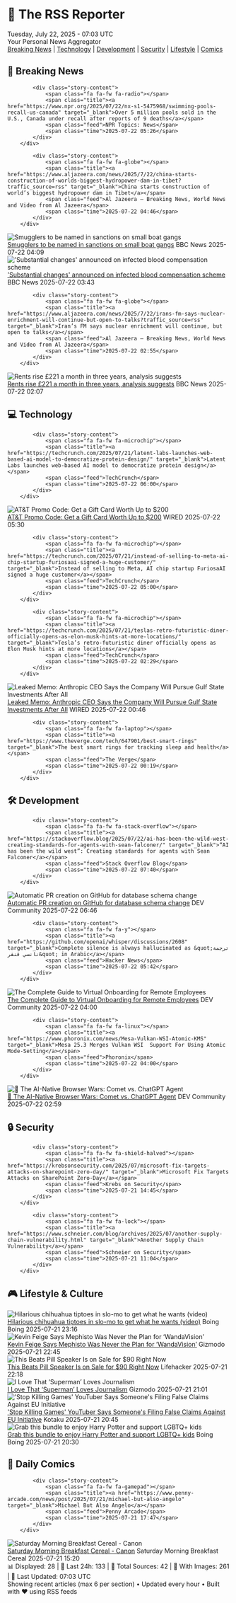 <!-- Processing 54 RSS feeds at 2025-07-22 07:03:26 UTC -->
<!-- Processing: Penny Arcade -->
<!-- Processing: Dilbert -->
<!-- Processing: Questionable Content -->
<!-- Processing: Dinosaur Comics -->
<!-- Processing: CNN Top Stories -->
<!-- Processing: BBC World News -->
<!-- Processing: BBC Breaking News -->
<!-- Processing: Al Jazeera Breaking News -->
<!-- Processing: NPR News -->
<!-- Processing: Reuters Top News -->
<!-- Processing: Associated Press Breaking -->
<!-- Processing: ABC News Breaking -->
<!-- Processing: NBC News Breaking -->
<!-- Processing: Sky News World -->
<!-- Processing: TechCrunch -->
<!-- Processing: Ars Technica -->
<!-- Processing: WIRED -->
<!-- Processing: Slashdot -->
<!-- Processing: Lobsters Python -->
<!-- Processing: Hacker News -->
<!-- Processing: Dev.to -->
<!-- Processing: Phoronix Linux News -->
<!-- Processing: Red Hat Blog -->
<!-- Processing: GitHub Blog -->
<!-- Processing: GitLab Blog -->
<!-- Processing: Coding Horror -->
<!-- Processing: Gizmodo -->
<!-- Processing: Kotaku -->
<!-- Processing: Boing Boing -->
<!-- Processing: Krebs on Security -->
<!-- Processing: Schneier on Security -->
<!-- Generated 3 new posts out of 31 feeds processed -->
<div class="newspaper-header">
    <h1 class="newspaper-title">📰 The RSS Reporter</h1>
    <div class="newspaper-date">Tuesday, July 22, 2025 - 07:03 UTC</div>
    <div class="newspaper-subtitle">Your Personal News Aggregator</div>
</div>

<div class="newspaper-nav">
    <a href="#breaking">Breaking News</a> |
    <a href="#tech">Technology</a> |
    <a href="#dev">Development</a> |
    <a href="#security">Security</a> |
    <a href="#lifestyle">Lifestyle</a> |
    <a href="#webcomics">Comics</a>
</div>

<div class="news-section breaking-news" id="breaking">
<h2 class="section-header">🚨 Breaking News</h2>
<div class="stories-container">
<div class="story">
            
            <div class="story-content">
                <span class="fa fa-fw fa-radio"></span>
                <span class="title"><a href="https://www.npr.org/2025/07/22/nx-s1-5475968/swimming-pools-recall-us-canada" target="_blank">Over 5 million pools sold in the U.S., Canada under recall after reports of 9 deaths</a></span>
                <span class="feed">NPR Topics: News</span>
                <span class="time">2025-07-22 05:26</span>
            </div>
        </div>
<div class="story">
            
            <div class="story-content">
                <span class="fa fa-fw fa-globe"></span>
                <span class="title"><a href="https://www.aljazeera.com/news/2025/7/22/china-starts-construction-of-worlds-biggest-hydropower-dam-in-tibet?traffic_source=rss" target="_blank">China starts construction of world’s biggest hydropower dam in Tibet</a></span>
                <span class="feed">Al Jazeera – Breaking News, World News and Video from Al Jazeera</span>
                <span class="time">2025-07-22 04:46</span>
            </div>
        </div>
<div class="story">
            <img src="https://ichef.bbci.co.uk/ace/standard/240/cpsprodpb/31ef/live/768156f0-669a-11f0-86da-2f6de91e0663.jpg" alt="Smugglers to be named in sanctions on small boat gangs" class="story-image" loading="lazy" onerror="this.style.display='none'">
            <div class="story-content">
                <span class="fa fa-fw fa-flag"></span>
                <span class="title"><a href="https://www.bbc.com/news/articles/ckg3lpwx41xo" target="_blank">Smugglers to be named in sanctions on small boat gangs</a></span>
                <span class="feed">BBC News</span>
                <span class="time">2025-07-22 04:09</span>
            </div>
        </div>
<div class="story">
            <img src="https://ichef.bbci.co.uk/ace/standard/240/cpsprodpb/017e/live/5dcffb40-667a-11f0-9509-9be5a28f5d85.jpg" alt="&#x27;Substantial changes&#x27; announced on infected blood compensation scheme" class="story-image" loading="lazy" onerror="this.style.display='none'">
            <div class="story-content">
                <span class="fa fa-fw fa-flag"></span>
                <span class="title"><a href="https://www.bbc.com/news/articles/c9dgznqvwe9o" target="_blank">&#x27;Substantial changes&#x27; announced on infected blood compensation scheme</a></span>
                <span class="feed">BBC News</span>
                <span class="time">2025-07-22 03:43</span>
            </div>
        </div>
<div class="story">
            
            <div class="story-content">
                <span class="fa fa-fw fa-globe"></span>
                <span class="title"><a href="https://www.aljazeera.com/news/2025/7/22/irans-fm-says-nuclear-enrichment-will-continue-but-open-to-talks?traffic_source=rss" target="_blank">Iran’s FM says nuclear enrichment will continue, but open to talks</a></span>
                <span class="feed">Al Jazeera – Breaking News, World News and Video from Al Jazeera</span>
                <span class="time">2025-07-22 02:55</span>
            </div>
        </div>
<div class="story">
            <img src="https://ichef.bbci.co.uk/ace/standard/240/cpsprodpb/0956/live/4eeab1c0-5bd9-11f0-9176-c710c4836875.jpg" alt="Rents rise £221 a month in three years, analysis suggests" class="story-image" loading="lazy" onerror="this.style.display='none'">
            <div class="story-content">
                <span class="fa fa-fw fa-flag"></span>
                <span class="title"><a href="https://www.bbc.com/news/articles/cwyxp280dxwo" target="_blank">Rents rise £221 a month in three years, analysis suggests</a></span>
                <span class="feed">BBC News</span>
                <span class="time">2025-07-22 02:07</span>
            </div>
        </div>
</div>
</div>
<div class="news-section tech-news" id="tech">
<h2 class="section-header">💻 Technology</h2>
<div class="stories-container">
<div class="story">
            
            <div class="story-content">
                <span class="fa fa-fw fa-microchip"></span>
                <span class="title"><a href="https://techcrunch.com/2025/07/21/latent-labs-launches-web-based-ai-model-to-democratize-protein-design/" target="_blank">Latent Labs launches web-based AI model to democratize protein design</a></span>
                <span class="feed">TechCrunch</span>
                <span class="time">2025-07-22 06:00</span>
            </div>
        </div>
<div class="story">
            <img src="https://media.wired.com/photos/67b63b9c2c751893c256c1e8/master/pass/WIRED-Coupons-R2_13.png" alt="AT&amp;T Promo Code: Get a Gift Card Worth Up to $200" class="story-image" loading="lazy" onerror="this.style.display='none'">
            <div class="story-content">
                <span class="fa fa-fw fa-bolt"></span>
                <span class="title"><a href="https://www.wired.com/story/att-promo-code/" target="_blank">AT&amp;T Promo Code: Get a Gift Card Worth Up to $200</a></span>
                <span class="feed">WIRED</span>
                <span class="time">2025-07-22 05:30</span>
            </div>
        </div>
<div class="story">
            
            <div class="story-content">
                <span class="fa fa-fw fa-microchip"></span>
                <span class="title"><a href="https://techcrunch.com/2025/07/21/instead-of-selling-to-meta-ai-chip-startup-furiosaai-signed-a-huge-customer/" target="_blank">Instead of selling to Meta, AI chip startup FuriosaAI signed a huge customer</a></span>
                <span class="feed">TechCrunch</span>
                <span class="time">2025-07-22 05:00</span>
            </div>
        </div>
<div class="story">
            
            <div class="story-content">
                <span class="fa fa-fw fa-microchip"></span>
                <span class="title"><a href="https://techcrunch.com/2025/07/21/teslas-retro-futuristic-diner-officially-opens-as-elon-musk-hints-at-more-locations/" target="_blank">Tesla’s retro-futuristic diner officially opens as Elon Musk hints at more locations</a></span>
                <span class="feed">TechCrunch</span>
                <span class="time">2025-07-22 02:29</span>
            </div>
        </div>
<div class="story">
            <img src="https://media.wired.com/photos/687e878e647fb437b22c5c95/master/pass/Dario-Explains-Need-Gulf-Money-Business-2194823537.jpg" alt="Leaked Memo: Anthropic CEO Says the Company Will Pursue Gulf State Investments After All" class="story-image" loading="lazy" onerror="this.style.display='none'">
            <div class="story-content">
                <span class="fa fa-fw fa-bolt"></span>
                <span class="title"><a href="https://www.wired.com/story/anthropic-dario-amodei-gulf-state-leaked-memo/" target="_blank">Leaked Memo: Anthropic CEO Says the Company Will Pursue Gulf State Investments After All</a></span>
                <span class="feed">WIRED</span>
                <span class="time">2025-07-22 00:46</span>
            </div>
        </div>
<div class="story">
            
            <div class="story-content">
                <span class="fa fa-fw fa-laptop"></span>
                <span class="title"><a href="https://www.theverge.com/tech/647901/best-smart-rings" target="_blank">The best smart rings for tracking sleep and health</a></span>
                <span class="feed">The Verge</span>
                <span class="time">2025-07-22 00:19</span>
            </div>
        </div>
</div>
</div>
<div class="news-section dev-news" id="dev">
<h2 class="section-header">🛠️ Development</h2>
<div class="stories-container">
<div class="story">
            
            <div class="story-content">
                <span class="fa fa-fw fa-stack-overflow"></span>
                <span class="title"><a href="https://stackoverflow.blog/2025/07/22/ai-has-been-the-wild-west-creating-standards-for-agents-with-sean-falconer/" target="_blank">“AI has been the wild west”: Creating standards for agents with Sean Falconer</a></span>
                <span class="feed">Stack Overflow Blog</span>
                <span class="time">2025-07-22 07:40</span>
            </div>
        </div>
<div class="story">
            <img src="https://media2.dev.to/dynamic/image/width=800%2Cheight=%2Cfit=scale-down%2Cgravity=auto%2Cformat=auto/https%3A%2F%2Fdocs-git-docs-update-pr-agent-content-gibsonai.vercel.app%2F_next%2Fimage%3Furl%3D%252Fdocs%252Fguides%252Fautomatic-pr-creation-for-database-schema-change%252Fdatabase_schema_change_prompt.png%26w%3D1920%26q%3D75%26dpl%3Ddpl_3opbcJAEcnYNvKfzoTydqjYoeg2i" alt="Automatic PR creation on GitHub for database schema change" class="story-image" loading="lazy" onerror="this.style.display='none'">
            <div class="story-content">
                <span class="fa fa-fw fa-code"></span>
                <span class="title"><a href="https://dev.to/bobur/automatic-pr-creation-on-github-for-database-schema-change-2cpn" target="_blank">Automatic PR creation on GitHub for database schema change</a></span>
                <span class="feed">DEV Community</span>
                <span class="time">2025-07-22 06:46</span>
            </div>
        </div>
<div class="story">
            
            <div class="story-content">
                <span class="fa fa-fw fa-y"></span>
                <span class="title"><a href="https://github.com/openai/whisper/discussions/2608" target="_blank">Complete silence is always hallucinated as &quot;ترجمة نانسي قنقر&quot; in Arabic</a></span>
                <span class="feed">Hacker News</span>
                <span class="time">2025-07-22 05:42</span>
            </div>
        </div>
<div class="story">
            <img src="https://media2.dev.to/dynamic/image/width=800%2Cheight=%2Cfit=scale-down%2Cgravity=auto%2Cformat=auto/https%3A%2F%2Fdev-to-uploads.s3.amazonaws.com%2Fuploads%2Forganization%2Fprofile_image%2F10233%2Fa214d929-4a86-43e3-8a25-ba25c166bdae.png" alt="The Complete Guide to Virtual Onboarding for Remote Employees" class="story-image" loading="lazy" onerror="this.style.display='none'">
            <div class="story-content">
                <span class="fa fa-fw fa-code"></span>
                <span class="title"><a href="https://dev.to/kruti12/the-complete-guide-to-virtual-onboarding-for-remote-employees-5ao8" target="_blank">The Complete Guide to Virtual Onboarding for Remote Employees</a></span>
                <span class="feed">DEV Community</span>
                <span class="time">2025-07-22 04:00</span>
            </div>
        </div>
<div class="story">
            
            <div class="story-content">
                <span class="fa fa-fw fa-linux"></span>
                <span class="title"><a href="https://www.phoronix.com/news/Mesa-Vulkan-WSI-Atomic-KMS" target="_blank">Mesa 25.3 Merges Vulkan WSI  Support For Using Atomic Mode-Setting</a></span>
                <span class="feed">Phoronix</span>
                <span class="time">2025-07-22 04:00</span>
            </div>
        </div>
<div class="story">
            <img src="https://media2.dev.to/dynamic/image/width=800%2Cheight=%2Cfit=scale-down%2Cgravity=auto%2Cformat=auto/https%3A%2F%2Fdev-to-uploads.s3.amazonaws.com%2Fuploads%2Farticles%2Fv1fr5f7p729xye99w2ze.png" alt="🚀 The AI-Native Browser Wars: Comet vs. ChatGPT Agent" class="story-image" loading="lazy" onerror="this.style.display='none'">
            <div class="story-content">
                <span class="fa fa-fw fa-code"></span>
                <span class="title"><a href="https://dev.to/shahdeep/the-ai-native-browser-wars-comet-vs-chatgpt-agent-1b27" target="_blank">🚀 The AI-Native Browser Wars: Comet vs. ChatGPT Agent</a></span>
                <span class="feed">DEV Community</span>
                <span class="time">2025-07-22 02:59</span>
            </div>
        </div>
</div>
</div>
<div class="news-section security-news" id="security">
<h2 class="section-header">🔒 Security</h2>
<div class="stories-container">
<div class="story">
            
            <div class="story-content">
                <span class="fa fa-fw fa-shield-halved"></span>
                <span class="title"><a href="https://krebsonsecurity.com/2025/07/microsoft-fix-targets-attacks-on-sharepoint-zero-day/" target="_blank">Microsoft Fix Targets Attacks on SharePoint Zero-Day</a></span>
                <span class="feed">Krebs on Security</span>
                <span class="time">2025-07-21 14:45</span>
            </div>
        </div>
<div class="story">
            
            <div class="story-content">
                <span class="fa fa-fw fa-lock"></span>
                <span class="title"><a href="https://www.schneier.com/blog/archives/2025/07/another-supply-chain-vulnerability.html" target="_blank">Another Supply Chain Vulnerability</a></span>
                <span class="feed">Schneier on Security</span>
                <span class="time">2025-07-21 11:04</span>
            </div>
        </div>
</div>
</div>
<div class="news-section lifestyle-news" id="lifestyle">
<h2 class="section-header">🎮 Lifestyle & Culture</h2>
<div class="stories-container">
<div class="story">
            <img src="https://i0.wp.com/boingboing.net/wp-content/uploads/2025/07/chihuahua.jpeg?fit=1080%2C720&amp;quality=60&amp;ssl=1" alt="Hilarious chihuahua tiptoes in slo-mo to get what he wants (video)" class="story-image" loading="lazy" onerror="this.style.display='none'">
            <div class="story-content">
                <span class="fa fa-fw fa-arrow-right"></span>
                <span class="title"><a href="https://boingboing.net/2025/07/21/hilarious-chihuahua-tiptoes-in-slo-mo-to-get-what-he-wants-video.html" target="_blank">Hilarious chihuahua tiptoes in slo-mo to get what he wants (video)</a></span>
                <span class="feed">Boing Boing</span>
                <span class="time">2025-07-21 23:16</span>
            </div>
        </div>
<div class="story">
            <img src="https://gizmodo.com/app/uploads/2025/07/mephisto.jpg" alt="Kevin Feige Says Mephisto Was Never the Plan for ‘WandaVision’" class="story-image" loading="lazy" onerror="this.style.display='none'">
            <div class="story-content">
                <span class="fa fa-fw fa-computer"></span>
                <span class="title"><a href="https://gizmodo.com/kevin-feige-mephisto-ironheart-wandavision-2000632352" target="_blank">Kevin Feige Says Mephisto Was Never the Plan for ‘WandaVision’</a></span>
                <span class="feed">Gizmodo</span>
                <span class="time">2025-07-21 22:45</span>
            </div>
        </div>
<div class="story">
            <img src="https://lifehacker.com/imagery/articles/01K0QDWKT9T1MAA2ZJ26AH123Y/hero-image.png" alt="This Beats Pill Speaker Is on Sale for $90 Right Now" class="story-image" loading="lazy" onerror="this.style.display='none'">
            <div class="story-content">
                <span class="fa fa-fw fa-life-ring"></span>
                <span class="title"><a href="https://lifehacker.com/tech/refurbished-2024-beats-pill-speaker-deal?utm_medium=RSS" target="_blank">This Beats Pill Speaker Is on Sale for $90 Right Now</a></span>
                <span class="feed">Lifehacker</span>
                <span class="time">2025-07-21 22:18</span>
            </div>
        </div>
<div class="story">
            <img src="https://gizmodo.com/app/uploads/2025/07/superman-james-gunn-lois-clark-interview-scene.jpg" alt="I Love That ‘Superman’ Loves Journalism" class="story-image" loading="lazy" onerror="this.style.display='none'">
            <div class="story-content">
                <span class="fa fa-fw fa-computer"></span>
                <span class="title"><a href="https://gizmodo.com/superman-james-gunn-journalism-lois-lane-daily-planet-2000632278" target="_blank">I Love That ‘Superman’ Loves Journalism</a></span>
                <span class="feed">Gizmodo</span>
                <span class="time">2025-07-21 21:01</span>
            </div>
        </div>
<div class="story">
            <img src="https://i.kinja-img.com/image/upload/c_fit,q_80,w_636/c00efc0aa6985c2e7b90d13c8fc55f7b.png" alt="&#x27;Stop Killing Games&#x27; YouTuber Says Someone&#x27;s Filing False Claims Against EU Initiative" class="story-image" loading="lazy" onerror="this.style.display='none'">
            <div class="story-content">
                <span class="fa fa-fw fa-gamepad"></span>
                <span class="title"><a href="https://kotaku.com/accursed-farms-stop-killing-games-eu-petition-ubisoft-1851786660" target="_blank">&#x27;Stop Killing Games&#x27; YouTuber Says Someone&#x27;s Filing False Claims Against EU Initiative</a></span>
                <span class="feed">Kotaku</span>
                <span class="time">2025-07-21 20:45</span>
            </div>
        </div>
<div class="story">
            <img src="https://i0.wp.com/boingboing.net/wp-content/uploads/2025/07/trans-flag.jpg?fit=1200%2C726&amp;quality=60&amp;ssl=1" alt="Grab this bundle to enjoy Harry Potter and support LGBTQ+ kids" class="story-image" loading="lazy" onerror="this.style.display='none'">
            <div class="story-content">
                <span class="fa fa-fw fa-arrow-right"></span>
                <span class="title"><a href="https://boingboing.net/2025/07/21/grab-this-bundle-to-enjoy-harry-potter-and-support-lgbtq-kids.html" target="_blank">Grab this bundle to enjoy Harry Potter and support LGBTQ+ kids</a></span>
                <span class="feed">Boing Boing</span>
                <span class="time">2025-07-21 20:30</span>
            </div>
        </div>
</div>
</div>
<div class="news-section webcomics-section" id="webcomics">
<h2 class="section-header">🎨 Daily Comics</h2>
<div class="stories-container">
<div class="story">
            
            <div class="story-content">
                <span class="fa fa-fw fa-gamepad"></span>
                <span class="title"><a href="https://www.penny-arcade.com/news/post/2025/07/21/michael-but-also-angelo" target="_blank">Michael But Also Angelo</a></span>
                <span class="feed">Penny Arcade</span>
                <span class="time">2025-07-21 17:47</span>
            </div>
        </div>
<div class="story">
            <img src="https://www.smbc-comics.com/comics/1753068043-20250722 (1).png" alt="Saturday Morning Breakfast Cereal - Canon" class="story-image" loading="lazy" onerror="this.style.display='none'">
            <div class="story-content">
                <span class="fa fa-fw fa-smile"></span>
                <span class="title"><a href="https://www.smbc-comics.com/comic/canon" target="_blank">Saturday Morning Breakfast Cereal - Canon</a></span>
                <span class="feed">Saturday Morning Breakfast Cereal</span>
                <span class="time">2025-07-21 15:20</span>
            </div>
        </div>
</div>
</div>

<div class="newspaper-footer">
    <div class="stats">
        📊 Displayed: 28 | 📅 Last 24h: 133 | 📡 Total Sources: 42 | 📸 With Images: 261 |
        🔄 Last Updated: 07:03 UTC
    </div>
    <div class="footer-note">
        Showing recent articles (max 6 per section) • Updated every hour • Built with ❤️ using RSS feeds
    </div>
</div>
